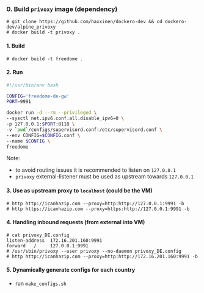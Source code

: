 ### 0. Build `privoxy` image (dependency)

```
# git clone https://github.com/haxxinen/dockero-dev && cd dockero-dev/alpine_privoxy
# docker build -t privoxy .
```

#### 1. Build
```
# docker build -t freedome .
```

#### 2. Run
```sh
#!/usr/bin/env bash

CONFIG='freedome-de-gw'
PORT=9991

docker run -d --rm --privileged \
--sysctl net.ipv6.conf.all.disable_ipv6=0 \
-p 127.0.0.1:$PORT:8118 \
-v `pwd`/configs/supervisord.conf:/etc/supervisord.conf \
--env CONFIG=$CONFIG.conf \
--name $CONFIG \
freedome
```
Note: 
- to avoid routing issues it is recommended to listen on `127.0.0.1`
- `privoxy` external-listener must be used as upstream towards `127.0.0.1`


#### 3. Use as upstream proxy to `localhost` (could be the VM)
```
# http http://icanhazip.com --proxy=http:http://127.0.0.1:9991 -b
# http https://icanhazip.com --proxy=https:http://127.0.0.1:9991 -b
```

#### 4. Handling inbound requests (from external into VM)
```
# cat privoxy_DE.config
listen-address  172.16.201.160:9991
forward   /     127.0.0.1:9991
# /usr/sbin/privoxy --user privoxy --no-daemon privoxy_DE.config
# http http://icanhazip.com --proxy=http:http://172.16.201.160:9991 -b
```

#### 5. Dynamically generate configs for each country

- run `make_configs.sh`
